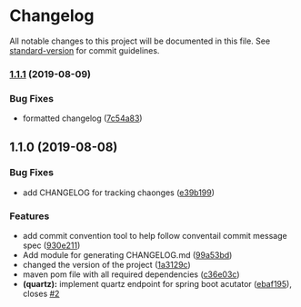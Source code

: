 # Changelog

All notable changes to this project will be documented in this file. See [standard-version](https://github.com/conventional-changelog/standard-version) for commit guidelines.

### [1.1.1](https://github.com/sathyabodh/quartz-acutator/compare/v1.1.0...v1.1.1) (2019-08-09)


### Bug Fixes

* formatted changelog ([7c54a83](https://github.com/sathyabodh/quartz-acutator/commit/7c54a83))

## 1.1.0 (2019-08-08)


### Bug Fixes

* add CHANGELOG for tracking chaonges ([e39b199](https://github.com/sathyabodh/quartz-acutator/commit/e39b199))


### Features

* add commit convention tool to help follow conventail commit message spec ([930e211](https://github.com/sathyabodh/quartz-acutator/commit/930e211))
* Add module for generating CHANGELOG.md ([99a53bd](https://github.com/sathyabodh/quartz-acutator/commit/99a53bd))
* changed the version of the project ([1a3129c](https://github.com/sathyabodh/quartz-acutator/commit/1a3129c))
* maven pom file with all required dependencies ([c36e03c](https://github.com/sathyabodh/quartz-acutator/commit/c36e03c))
* **(quartz):** implement quartz endpoint for spring boot acutator ([ebaf195](https://github.com/sathyabodh/quartz-acutator/commit/ebaf195)), closes [#2](https://github.com/sathyabodh/quartz-acutator/issues/2)
